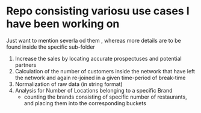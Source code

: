 # Repo consisting variosu use cases I have been working on 

Just want to mention severla od them , whereas more details are to be found inside the specific sub-folder

1. Increase the sales by locating accurate prospectuses and potential partners
2. Calculation of the number of customers inside the network that have left the network and again re-joined in a given time-period of break-time
3. Normalization of raw data (in string format)
4. Analysis for Number of Locations belonging to a specific Brand
   - counting the brands consisting of specific number of restaurants, and placing them into the corresponding buckets 
